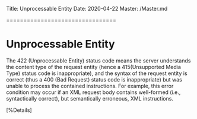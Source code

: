 Title: Unprocessable Entity
Date: 2020-04-22
Master: /Master.md

================================

Unprocessable Entity
=============================

The 422 (Unprocessable Entity) status code means the server
understands the content type of the request entity (hence a
415(Unsupported Media Type) status code is inappropriate), and the
syntax of the request entity is correct (thus a 400 (Bad Request)
status code is inappropriate) but was unable to process the contained
instructions.  For example, this error condition may occur if an XML
request body contains well-formed (i.e., syntactically correct), but
semantically erroneous, XML instructions.

[%Details]